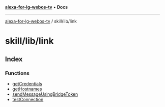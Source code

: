 [**alexa-for-lg-webos-tv**](../../../README.md) • **Docs**

***

[alexa-for-lg-webos-tv](../../../modules.md) / skill/lib/link

# skill/lib/link

## Index

### Functions

- [getCredentials](functions/getCredentials.md)
- [getHostnames](functions/getHostnames.md)
- [sendMessageUsingBridgeToken](functions/sendMessageUsingBridgeToken.md)
- [testConnection](functions/testConnection.md)
